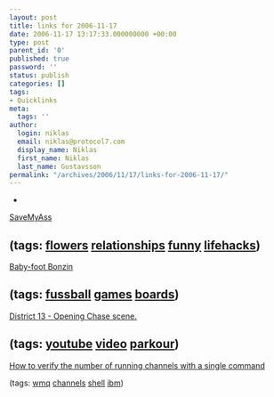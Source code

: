 ```yaml
---
layout: post
title: links for 2006-11-17
date: 2006-11-17 13:17:33.000000000 +00:00
type: post
parent_id: '0'
published: true
password: ''
status: publish
categories: []
tags:
- Quicklinks
meta:
  tags: ''
author:
  login: niklas
  email: niklas@protocol7.com
  display_name: Niklas
  first_name: Niklas
  last_name: Gustavsson
permalink: "/archives/2006/11/17/links-for-2006-11-17/"
---
```

- 
[SaveMyAss](http://savemyass.com/home)

(tags: [flowers](http://del.icio.us/protocol7/flowers) [relationships](http://del.icio.us/protocol7/relationships) [funny](http://del.icio.us/protocol7/funny) [lifehacks](http://del.icio.us/protocol7/lifehacks))
- 
[Baby-foot Bonzin](http://www.bonzini.com/english/home_fran.php)

(tags: [fussball](http://del.icio.us/protocol7/fussball) [games](http://del.icio.us/protocol7/games) [boards](http://del.icio.us/protocol7/boards))
- 
[District 13 - Opening Chase scene.](http://www.youtube.com/watch?v=GAD8xffSBT0)

(tags: [youtube](http://del.icio.us/protocol7/youtube) [video](http://del.icio.us/protocol7/video) [parkour](http://del.icio.us/protocol7/parkour))
- 
[How to verify the number of running channels with a single command](http://www-1.ibm.com/support/docview.wss?rs=171&context=SSFKSJ&dc=DB520&uid=swg21249866&loc=en_US&cs=UTF-8&lang=en&rss=ct171websphere)

(tags: [wmq](http://del.icio.us/protocol7/wmq) [channels](http://del.icio.us/protocol7/channels) [shell](http://del.icio.us/protocol7/shell) [ibm](http://del.icio.us/protocol7/ibm))
